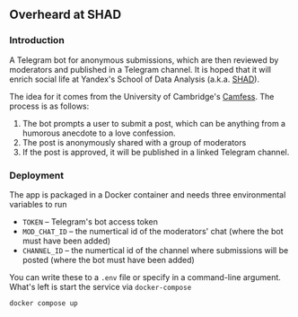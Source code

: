 ## Overheard at SHAD

### Introduction

A Telegram bot for anonymous submissions, which are then reviewed by moderators and published in a Telegram channel. It is hoped that it will enrich social life at Yandex's School of Data Analysis (a.k.a. [SHAD](https://yandexdataschool.com)).

The idea for it comes from the University of Cambridge's [Camfess](https://www.facebook.com/pg/camfession/posts/?ref=page_internal).  The process is as follows:

1. The bot prompts a user to submit a post, which can be anything from a humorous anecdote to a love confession.
2. The post is anonymously shared with a group of moderators
3. If the post is approved, it will be published in a linked Telegram channel.

### Deployment

The app is packaged in a Docker container and needs three environmental variables to run

* `TOKEN` – Telegram's bot access token
* `MOD_CHAT_ID` – the numertical id of the moderators' chat (where the bot must have been added)
* `CHANNEL_ID` – the numertical id of the channel where submissions will be posted (where the bot must have been added)

You can write these to a `.env` file or specify in a command-line argument. What's left is start the service via `docker-compose`
 
```bash
docker compose up
```
